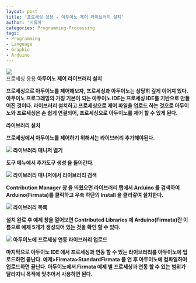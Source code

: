 ```yaml
---
layout: post
title: '프로세싱 응용 - 아두이노 제어 라이브러리 설치'
author: '시류아'
categories: Programming-Processing
tags:
- Programming
- Language
- Graphic
- Arduino
---
```



<script> location.href='https://cafe.naver.com/develoid/776089' ; </script>

<div>
 <div>
  <img src="https://dthumb-phinf.pstatic.net/?src=%22http%3A%2F%2Fblogfiles.naver.net%2FMjAxNzAyMDFfMTc2%2FMDAxNDg1OTIwMTIzODQ5.Q1ax1I1DcOMjaOPlbjLLyv0YWtPocLl_iMotHByIjl4g.0gcNi91QJGCF3u3PfZWeVlnCNLbmewmBPSLYW-dVTk4g.PNG.searphiel9%2Fprocessing_logo.png%22&amp;type=cafe_wa740">
 </div>
</div>
<div>
 <div>
  <div>
   프로세싱 응용
   <b>아두이노 제어 라이브러리 설치
  </div>
 </div>
</div>
<div>
 <p>프로세싱으로 아두이노를 제어해보자, 프로세싱과 아두이노는 상당히 깊게 이어져 있다. 아두이노 프로그래밍의 가징 기본이 되는 아두이노 IDE는 프로세싱 IDE를 기반으로 만들어진 것이다. 라이브러리 설치하고 프로세싱으로 제어 파일을 업로드 하는 것으로 아두이노와 프로세싱은 손 쉽게 연결되어, 프로세싱으로 아두이노를 제어 할 수 있게 된다.</p>
</div>
<div>
 <div>
  <div></div>
 </div>
</div>
<div>
 <div>
  <div>
   라이브러리 설치
  </div>
 </div>
</div>
<div>
 <p>프로세싱에서 아두이노를 제어하기 위해서는 라이브러리 추가해야된다.</p>
</div>
<div>
 <div>
  <img src="https://dthumb-phinf.pstatic.net/?src=%22http%3A%2F%2Fblogfiles.naver.net%2FMjAxNzAyMDFfMTgy%2FMDAxNDg1OTIwMjUyNTQ1.x4kZpyc9snPIm-USmjns6uoufK_JLqjkbag0Jmo-A-Mg.ylgB3sFBNvafWq4tBLml98z3KJLRMDZBdEIrHmzQp_0g.PNG.searphiel9%2F1.png%22&amp;type=cafe_wa740">
  <span>라이브러리 매니저 열기</span>
 </div>
</div>
<div>
 <p>도구 메뉴에서 추가도구 생성 을 들어간다.</p>
</div>
<div>
 <div>
  <img src="https://dthumb-phinf.pstatic.net/?src=%22http%3A%2F%2Fblogfiles.naver.net%2FMjAxNzAyMDFfNDMg%2FMDAxNDg1OTIwMjUyNTQ4.1sdH13MtEoYfqIL3fBNokJ2QOlHn7baajbt_nFP-RPUg.5LS9ot4GQf6Lc38bf9FLlfH-bjtvXuvfSWO_pyxqFpkg.PNG.searphiel9%2F2.png%22&amp;type=cafe_wa740">
  <span>라이브러리 매니저에서 라이브러리 검색</span>
 </div>
</div>
<div>
 <p>Contribution Manager 창 을 띄웠으면 라이브러리 탭에서 Arduino 를 검색하여 Arduino(Firmata)를 클릭하고 우축 하단의 Install 을 클리갛여 설치한다.</p>
</div>
<div>
 <div>
  <img src="https://dthumb-phinf.pstatic.net/?src=%22http%3A%2F%2Fblogfiles.naver.net%2FMjAxNzAyMDFfOTQg%2FMDAxNDg1OTIwMjUyNTM5.tBJTigwmtowXSs0JeHL8GyQCLQylr8mebOuNyMPNoW4g.DM0NCL8VDvBOiQ4W4bw5sCw11lV9jhKSpqBcwADFkksg.PNG.searphiel9%2F3.png%22&amp;type=cafe_wa740">
  <span>라이브러리 목록</span>
 </div>
</div>
<div>
 <p>설치 완료 후 예제 창을 열어보면 Contributed Libraries 에 Arduino(Firmata)란 이름으로 예제 5개가 생성되어 있는 것을 확인 할 수 있다.</p>
</div>
<div>
 <div>
  <img src="https://dthumb-phinf.pstatic.net/?src=%22http%3A%2F%2Fblogfiles.naver.net%2FMjAxNzAyMDFfMTQ2%2FMDAxNDg1OTIwMjUyNTcx.GIenN97hXjLDx7-shYki6R_zJBvp2Dyod6bwDaZ7PSYg.NdnNpQhk1fWVo8cWUdNWGtd8aA16oJrG8ozYlbGql2Yg.PNG.searphiel9%2F4.png%22&amp;type=cafe_wa740">
  <span>아두이노에 프로세싱 연동 라이브러리 업로드</span>
 </div>
</div>
<div>
 <p>마지막으로 아두이노 IDE 에서 프로세싱과 연동 할 수 있는 라이브러리를 아두이노에 업로드하면 끝난다. 예제&gt;Firmata&gt;StandardFirmata 를 연 후 아두이노에 컴파일하여 업로드하면 끝난다. 아두이노에서 Firmata 예제 별 프로세싱과 연동 할 수 있는 범위가 달라지니 목적에 맞추어서 사용하면 된다.<b></p>
</div>
